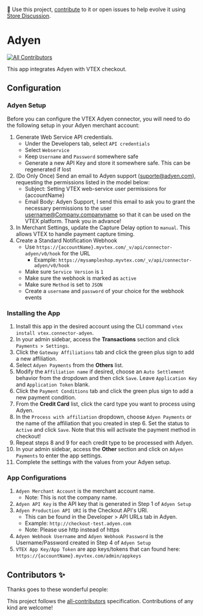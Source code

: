 📢 Use this project, [contribute](https://github.com/vtex-apps/connector-adyen) to it or open issues to help evolve it using [Store Discussion](https://github.com/vtex-apps/store-discussion).

# Adyen

<!-- DOCS-IGNORE:start -->
<!-- ALL-CONTRIBUTORS-BADGE:START - Do not remove or modify this section -->

[![All Contributors](https://img.shields.io/badge/all_contributors-0-orange.svg?style=flat-square)](#contributors-)

<!-- ALL-CONTRIBUTORS-BADGE:END -->
<!-- DOCS-IGNORE:end -->

This app integrates Adyen with VTEX checkout.

## Configuration

### Adyen Setup

Before you can configure the VTEX Adyen connector, you will need to do the following setup in your Adyen merchant account:

1. Generate Web Service API credentials.
   - Under the Developers tab, select `API credentials`
   - Select `Webservice`
   - Keep `Username` and `Password` somewhere safe
   - Generate a new API Key and store it somewhere safe. This can be regenerated if lost
2. (Do Only Once) Send an email to Adyen support (suporte@adyen.com), requesting the permissions listed in the model below:
   - Subject: Setting VTEX web-service user permissions for {accountName}
   - Email Body: Adyen Support, I send this email to ask you to grant the necessary permissions to the user username@Company.companyname so that it can be used on the VTEX platform. Thank you in advance!
3. In Merchant Settings, update the Capture Delay option to `manual`. This allows VTEX to handle payment capture timing.
4. Create a Standard Notification Webhook
   - Use `https://{accountName}.myvtex.com/_v/api/connector-adyen/v0/hook` for the URL
      - Example: `https://mysampleshop.myvtex.com/_v/api/connector-adyen/v0/hook`
   - Make sure `Service Version` is `1`
   - Make sure the webhook is marked as `active`
   - Make sure `Method` is set to `JSON`
   - Create a `username` and `password` of your choice for the webhook events

### Installing the App

1. Install this app in the desired account using the CLI command `vtex install vtex.connector-adyen`.
2. In your admin sidebar, access the **Transactions** section and click `Payments > Settings`.
3. Click the `Gateway Affiliations` tab and click the green plus sign to add a new affiliation.
4. Select `Adyen Payments` from the **Others** list.
5. Modify the `Affiliation name` if desired, choose an `Auto Settlement` behavior from the dropdown and then click `Save`. Leave `Application Key` and `Application Token` blank.
6. Click the `Payment Conditions` tab and click the green plus sign to add a new payment condition.
7. From the **Credit Card** list, click the card type you want to process using Adyen.
8. In the `Process with affiliation` dropdown, choose `Adyen Payments` or the name of the affiliation that you created in step 6. Set the status to `Active` and click `Save`. Note that this will activate the payment method in checkout!
9. Repeat steps 8 and 9 for each credit type to be processed with Adyen.
10. In your admin sidebar, access the **Other** section and click on `Adyen Payments` to enter the app settings.
11. Complete the settings with the values from your Adyen setup.


### App Configurations

1. `Adyen Merchant Account` is the merchant account name. 
   - Note: This is not the company name.
2. `Adyen API Key` is the API key that is generated in Step 1 of `Adyen Setup`
3. `Adyen Production API URI` is the Checkout API's URI.
   - This can be found in the Developer > API URLs tab in Adyen.
   - Example: `http://checkout-test.adyen.com`
   - Note: Please use http instead of https
4. `Adyen Webhook Username` and `Adyen Webhook Password` is the Username/Password created in Step 4 of `Adyen Setup`
5. `VTEX App Key/App Token` are app keys/tokens that can found here: `https://{accountName}.myvtex.com/admin/appkeys`

<!-- DOCS-IGNORE:start -->

## Contributors ✨

Thanks goes to these wonderful people:

<!-- ALL-CONTRIBUTORS-LIST:START - Do not remove or modify this section -->
<!-- prettier-ignore-start -->
<!-- markdownlint-disable -->
<!-- markdownlint-enable -->
<!-- prettier-ignore-end -->

<!-- ALL-CONTRIBUTORS-LIST:END -->

This project follows the [all-contributors](https://github.com/all-contributors/all-contributors) specification. Contributions of any kind are welcome!

<!-- DOCS-IGNORE:end -->
